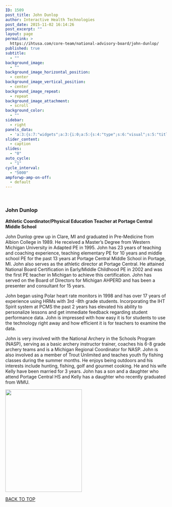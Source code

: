 ```yaml
---
ID: 1509
post_title: John Dunlop
author: Interactive Health Technologies
post_date: 2015-11-02 16:14:26
post_excerpt: ""
layout: page
permalink: >
  https://ihtusa.com/core-team/national-advisory-board/john-dunlop/
published: true
subtitle:
  - ""
background_image:
  - ""
background_image_horizontal_position:
  - center
background_image_vertical_position:
  - center
background_image_repeat:
  - repeat
background_image_attachment:
  - scroll
background_color:
  - ""
sidebar:
  - right
panels_data:
  - 'a:3:{s:7:"widgets";a:3:{i:0;a:5:{s:4:"type";s:6:"visual";s:5:"title";s:11:"John Dunlop";s:4:"text";s:1849:"<p><strong>Athletic Coordinator/Physical Education Teacher at Portage Central Middle School</strong></p><p>John Dunlop grew up in Clare, MI and graduated in Pre-Medicine from Albion College in 1989. He received a Master’s Degree from Western Michigan University in Adapted PE in 1995. John has 23 years of teaching and coaching experience, teaching elementary PE for 10 years and middle school PE for the past 13 years at Portage Central Middle School in Portage, MI. John also serves as the athletic director at Portage Central. He attained National Board Certification in Early/Middle Childhood PE in 2002 and was the first PE teacher in Michigan to achieve this certification. John has served on the Board of Directors for Michigan AHPERD and has been a presenter and consultant for 15 years.</p><p>John began using Polar heart rate monitors in 1998 and has over 17 years of experience using HRMs with 3rd -8th grade students. Incorporating the IHT Spirit system at PCMS the past 2 years has elevated his ability to personalize lessons and get immediate feedback regarding student performance data. John is impressed with how easy it is for students to use the technology right away and how efficient it is for teachers to examine the data.</p><p>John is very involved with the National Archery in the Schools Program (NASP), serving as a basic archery instructor trainer, coaches his 6-8 grade archery teams and is a Michigan Regional Coordinator for NASP. John is also involved as a member of Trout Unlimited and teaches youth fly fishing classes during the summer months. He enjoys being outdoors and his interests include hunting, fishing, golf and gourmet cooking. He and his wife Kelly have been married for 3 years. John has a son and a daughter who attend Portage Central HS and Kelly has a daughter who recently graduated from WMU.</p>";s:6:"filter";s:1:"1";s:11:"panels_info";a:5:{s:5:"class";s:30:"WP_Widget_Black_Studio_TinyMCE";s:4:"grid";i:1;s:4:"cell";i:0;s:2:"id";i:0;s:5:"style";a:4:{s:27:"background_image_attachment";b:0;s:18:"background_display";s:4:"tile";s:16:"featured_widgets";s:0:"";s:12:"bigger_title";b:1;}}}i:1;a:5:{s:4:"type";s:6:"visual";s:5:"title";s:0:"";s:4:"text";s:167:"<p><img class="aligncenter wp-image-1507 size-full" src="https://ihtusa.com/wp-content/uploads/2015/07/John-Dunlop-Headshot.jpg" alt="" width="239" height="319" /></p>";s:6:"filter";s:1:"1";s:11:"panels_info";a:5:{s:5:"class";s:30:"WP_Widget_Black_Studio_TinyMCE";s:4:"grid";i:1;s:4:"cell";i:1;s:2:"id";i:1;s:5:"style";a:4:{s:27:"background_image_attachment";b:0;s:18:"background_display";s:4:"tile";s:16:"featured_widgets";s:0:"";s:12:"bigger_title";s:0:"";}}}i:2;a:3:{s:4:"text";s:0:"";s:11:"button_text";s:30:"<a href="#TOP">BACK TO TOP</a>";s:11:"panels_info";a:6:{s:5:"class";s:17:"PW_Call_To_Action";s:3:"raw";b:0;s:4:"grid";i:2;s:4:"cell";i:0;s:2:"id";i:2;s:5:"style";a:3:{s:18:"background_display";s:4:"tile";s:16:"featured_widgets";s:0:"";s:12:"bigger_title";s:0:"";}}}}s:5:"grids";a:3:{i:0;a:2:{s:5:"cells";i:1;s:5:"style";a:0:{}}i:1;a:2:{s:5:"cells";i:2;s:5:"style";a:1:{s:18:"background_display";s:4:"tile";}}i:2;a:2:{s:5:"cells";i:1;s:5:"style";a:0:{}}}s:10:"grid_cells";a:4:{i:0;a:2:{s:4:"grid";i:0;s:6:"weight";i:1;}i:1;a:2:{s:4:"grid";i:1;s:6:"weight";d:0.75;}i:2;a:2:{s:4:"grid";i:1;s:6:"weight";d:0.25;}i:3;a:2:{s:4:"grid";i:2;s:6:"weight";i:1;}}}'
slider_content:
  - caption
slides:
  - "0"
auto_cycle:
  - "1"
cycle_interval:
  - "5000"
ampforwp-amp-on-off:
  - default
---
```

&nbsp;
<h3 class="widget-title"><span class="widget-title__inline">John Dunlop</span></h3>
<strong>Athletic Coordinator/Physical Education Teacher at Portage Central Middle School</strong>

John Dunlop grew up in Clare, MI and graduated in Pre-Medicine from Albion College in 1989. He received a Master’s Degree from Western Michigan University in Adapted PE in 1995. John has 23 years of teaching and coaching experience, teaching elementary PE for 10 years and middle school PE for the past 13 years at Portage Central Middle School in Portage, MI. John also serves as the athletic director at Portage Central. He attained National Board Certification in Early/Middle Childhood PE in 2002 and was the first PE teacher in Michigan to achieve this certification. John has served on the Board of Directors for Michigan AHPERD and has been a presenter and consultant for 15 years.

John began using Polar heart rate monitors in 1998 and has over 17 years of experience using HRMs with 3rd -8th grade students. Incorporating the IHT Spirit system at PCMS the past 2 years has elevated his ability to personalize lessons and get immediate feedback regarding student performance data. John is impressed with how easy it is for students to use the technology right away and how efficient it is for teachers to examine the data.

John is very involved with the National Archery in the Schools Program (NASP), serving as a basic archery instructor trainer, coaches his 6-8 grade archery teams and is a Michigan Regional Coordinator for NASP. John is also involved as a member of Trout Unlimited and teaches youth fly fishing classes during the summer months. He enjoys being outdoors and his interests include hunting, fishing, golf and gourmet cooking. He and his wife Kelly have been married for 3 years. John has a son and a daughter who attend Portage Central HS and Kelly has a daughter who recently graduated from WMU.

<img class="aligncenter wp-image-1507 size-full" src="https://ihtusa.com/wp-content/uploads/2015/07/John-Dunlop-Headshot.jpg" alt="" width="239" height="319" />

<a href="#TOP">BACK TO TOP</a>